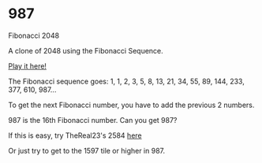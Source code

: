 # 987
Fibonacci 2048

A clone of 2048 using the Fibonacci Sequence.

[Play it here!](https://thereal84.github.io/987/)

The Fibonacci sequence goes: 1, 1, 2, 3, 5, 8, 13, 21, 34, 55, 89, 144, 233, 377, 610, 987...

To get the next Fibonacci number, you have to add the previous 2 numbers.

987 is the 16th Fibonacci number. Can you get 987?

If this is easy, try TheReal23's 2584 [here](https://thereal23.github.io/2584/)

Or just try to get to the 1597 tile or higher in 987.
